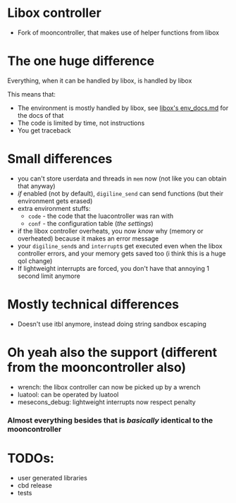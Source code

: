 # Libox controller 
- Fork of mooncontroller, that makes use of helper functions from libox

# The one huge difference
Everything, when it can be handled by libox, is handled by libox

This means that:
- The environment is mostly handled by libox, see [libox's env_docs.md](https://github.com/TheEt1234/libox/blob/master/env_docs.md) for the docs of that
- The code is limited by time, not instructions
- You get traceback

# Small differences
- you can't store userdata and threads in `mem` now (not like you can obtain that anyway)
- *if* enabled (not by default), `digiline_send` can send functions (but their environment gets erased)
- extra environment stuffs: 
    - `code` - the code that the luacontroller was ran with
    - `conf` - the configuration table (*the settings*)
- if the libox controller overheats, you now *know* why (memory or overheated) because it makes an error message
- your `digiline_send`s and `interrupt`s get executed even when the libox controller errors, and your memory gets saved too (i think this is a huge qol change)
- If lightweight interrupts are forced, you don't have that annoying 1 second limit anymore

# Mostly technical differences
- Doesn't use itbl anymore, instead doing string sandbox escaping

# Oh yeah also the support (different from the mooncontroller also)
- wrench: the libox controller can now be picked up by a wrench
- luatool: can be operated by luatool
- mesecons_debug: lightweight interrupts now respect penalty

### Almost everything besides that is *basically* identical to the mooncontroller

# TODOs:
- user generated libraries
- cbd release
- tests